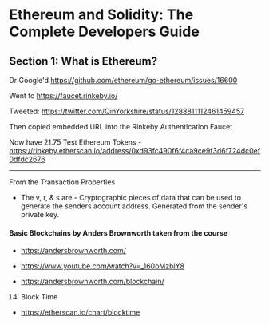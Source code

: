 # Ethereum and Solidity: The Complete Developers Guide

## Section 1: What is Ethereum?

Dr Google'd https://github.com/ethereum/go-ethereum/issues/16600

Went to https://faucet.rinkeby.io/

Tweeted: https://twitter.com/QinYorkshire/status/1288811112461459457

Then copied embedded URL into the Rinkeby Authentication Faucet

Now have 21.75 Test Ethereum Tokens - https://rinkeby.etherscan.io/address/0xd93fc490f6f4ca9ce9f3d6f724dc0ef0dfdc2676

---

From the Transaction Properties 

- The v, r, & s are - Cryptographic pieces of data that can be used to generate the senders account address.  Generated from the sender's private key.

#### Basic Blockchains by Anders Brownworth taken from the course

- https://andersbrownworth.com/

- https://www.youtube.com/watch?v=_160oMzblY8

- https://andersbrownworth.com/blockchain/

14. Block Time

- https://etherscan.io/chart/blocktime

